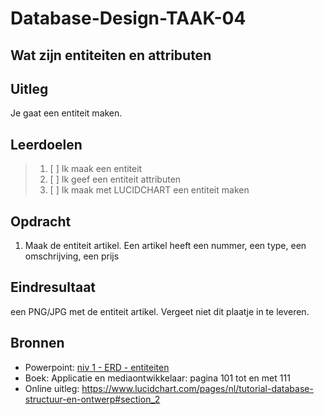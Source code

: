 # Database-Design-TAAK-04

## Wat zijn entiteiten en attributen

## Uitleg
Je gaat een entiteit maken.

## Leerdoelen

> 1. [ ] Ik maak een entiteit
> 2. [ ] Ik geef een entiteit attributen
> 3. [ ] Ik maak met LUCIDCHART een entiteit maken

## Opdracht
1. Maak de entiteit artikel. Een artikel heeft een nummer, een type, een omschrijving, een prijs
   
## Eindresultaat

een PNG/JPG met de entiteit artikel. Vergeet niet dit plaatje in te leveren.

## Bronnen
- Powerpoint: <a href="https://github.com/ROC-van-Amsterdam-College-Amstelland/DATABASE-DESIGN/blob/master/niveau1/taak01/niv 1 - ERD - entiteiten.pdf">niv 1 - ERD - entiteiten</a>  
- Boek: Applicatie en mediaontwikkelaar: pagina 101 tot en met 111
- Online uitleg: https://www.lucidchart.com/pages/nl/tutorial-database-structuur-en-ontwerp#section_2 